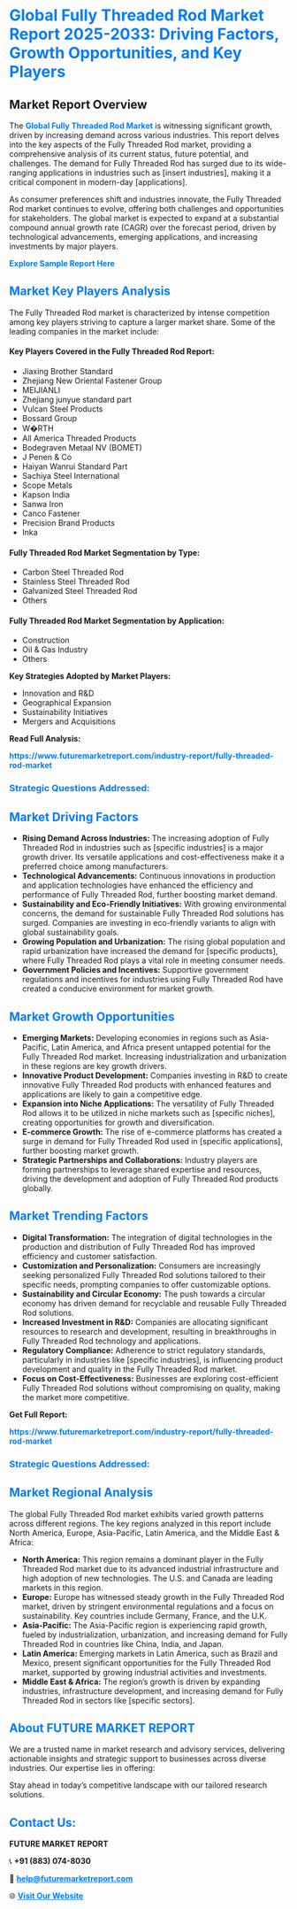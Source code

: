 <h1 style="color: #007BFF;">Global Fully Threaded Rod Market Report 2025-2033: Driving Factors, Growth Opportunities, and Key Players</h1>

<section id="overview">
<h2>Market Report Overview</h2>
<p>The <a href="https://www.futuremarketreport.com/industry-report/fully-threaded-rod-market" style="color: #007BFF; text-decoration: none;"><strong>Global Fully Threaded Rod Market</strong></a> is witnessing significant growth, driven by increasing demand across various industries. This report delves into the key aspects of the Fully Threaded Rod market, providing a comprehensive analysis of its current status, future potential, and challenges. The demand for Fully Threaded Rod has surged due to its wide-ranging applications in industries such as [insert industries], making it a critical component in modern-day [applications].</p>
<p>As consumer preferences shift and industries innovate, the Fully Threaded Rod market continues to evolve, offering both challenges and opportunities for stakeholders. The global market is expected to expand at a substantial compound annual growth rate (CAGR) over the forecast period, driven by technological advancements, emerging applications, and increasing investments by major players.</p>
</section>

<section id="overview">
<p><a href="https://www.futuremarketreport.com/request-sample/reportId=27392" style="color: #007BFF; text-decoration: none;"><strong>Explore Sample Report Here</strong></a></p>
</section>

<section id="key-players">
<h2 style="color: #007BFF;">Market Key Players Analysis</h2>
<p>The Fully Threaded Rod market is characterized by intense competition among key players striving to capture a larger market share. Some of the leading companies in the market include:</p>
<h4>Key Players Covered in the Fully Threaded Rod Report:</h4>
<ul><li>Jiaxing Brother Standard</li><li>Zhejiang New Oriental Fastener Group</li><li>MEIJIANLI</li><li>Zhejiang junyue standard part</li><li>Vulcan Steel Products</li><li>Bossard Group</li><li>W�RTH</li><li>All America Threaded Products</li><li>Bodegraven Metaal NV (BOMET)</li><li>J Penen &amp; Co</li><li>Haiyan Wanrui Standard Part</li><li>Sachiya Steel International</li><li>Scope Metals</li><li>Kapson India</li><li>Sanwa Iron</li><li>Canco Fastener</li><li>Precision Brand Products</li><li>Inka</li></ul>
<h4>Fully Threaded Rod Market Segmentation by Type:</h4>
<ul><li>Carbon Steel Threaded Rod</li><li>Stainless Steel Threaded Rod</li><li>Galvanized Steel Threaded Rod</li><li>Others</li></ul>

<h4>Fully Threaded Rod Market Segmentation by Application:</h4>
<ul><li>Construction</li><li>Oil &amp; Gas Industry</li><li>Others</li></ul>
<p><strong>Key Strategies Adopted by Market Players:</strong></p>
<ul>
<li>Innovation and R&D</li>
<li>Geographical Expansion</li>
<li>Sustainability Initiatives</li>
<li>Mergers and Acquisitions</li>
</ul>
</section>

<section>
<p><strong>Read Full Analysis: </strong></p><a href="https://www.futuremarketreport.com/industry-report/fully-threaded-rod-market" style="color: #007BFF; text-decoration: none;"><strong>https://www.futuremarketreport.com/industry-report/fully-threaded-rod-market</strong></a>
<h3 style="color: #007BFF;">Strategic Questions Addressed:</h3>
</section>

<section id="driving-factors">
<h2 style="color: #007BFF;">Market Driving Factors</h2>
<ul>
<li><strong>Rising Demand Across Industries:</strong> The increasing adoption of Fully Threaded Rod in industries such as [specific industries] is a major growth driver. Its versatile applications and cost-effectiveness make it a preferred choice among manufacturers.</li>
<li><strong>Technological Advancements:</strong> Continuous innovations in production and application technologies have enhanced the efficiency and performance of Fully Threaded Rod, further boosting market demand.</li>
<li><strong>Sustainability and Eco-Friendly Initiatives:</strong> With growing environmental concerns, the demand for sustainable Fully Threaded Rod solutions has surged. Companies are investing in eco-friendly variants to align with global sustainability goals.</li>
<li><strong>Growing Population and Urbanization:</strong> The rising global population and rapid urbanization have increased the demand for [specific products], where Fully Threaded Rod plays a vital role in meeting consumer needs.</li>
<li><strong>Government Policies and Incentives:</strong> Supportive government regulations and incentives for industries using Fully Threaded Rod have created a conducive environment for market growth.</li>
</ul>
</section>

<section id="growth-opportunities">
<h2 style="color: #007BFF;">Market Growth Opportunities</h2>
<ul>
<li><strong>Emerging Markets:</strong> Developing economies in regions such as Asia-Pacific, Latin America, and Africa present untapped potential for the Fully Threaded Rod market. Increasing industrialization and urbanization in these regions are key growth drivers.</li>
<li><strong>Innovative Product Development:</strong> Companies investing in R&D to create innovative Fully Threaded Rod products with enhanced features and applications are likely to gain a competitive edge.</li>
<li><strong>Expansion into Niche Applications:</strong> The versatility of Fully Threaded Rod allows it to be utilized in niche markets such as [specific niches], creating opportunities for growth and diversification.</li>
<li><strong>E-commerce Growth:</strong> The rise of e-commerce platforms has created a surge in demand for Fully Threaded Rod used in [specific applications], further boosting market growth.</li>
<li><strong>Strategic Partnerships and Collaborations:</strong> Industry players are forming partnerships to leverage shared expertise and resources, driving the development and adoption of Fully Threaded Rod products globally.</li>
</ul>
</section>

<section id="trending-factors">
<h2 style="color: #007BFF;">Market Trending Factors</h2>
<ul>
<li><strong>Digital Transformation:</strong> The integration of digital technologies in the production and distribution of Fully Threaded Rod has improved efficiency and customer satisfaction.</li>
<li><strong>Customization and Personalization:</strong> Consumers are increasingly seeking personalized Fully Threaded Rod solutions tailored to their specific needs, prompting companies to offer customizable options.</li>
<li><strong>Sustainability and Circular Economy:</strong> The push towards a circular economy has driven demand for recyclable and reusable Fully Threaded Rod solutions.</li>
<li><strong>Increased Investment in R&D:</strong> Companies are allocating significant resources to research and development, resulting in breakthroughs in Fully Threaded Rod technology and applications.</li>
<li><strong>Regulatory Compliance:</strong> Adherence to strict regulatory standards, particularly in industries like [specific industries], is influencing product development and quality in the Fully Threaded Rod market.</li>
<li><strong>Focus on Cost-Effectiveness:</strong> Businesses are exploring cost-efficient Fully Threaded Rod solutions without compromising on quality, making the market more competitive.</li>
</ul>
</section>

<section>
<p><strong>Get Full Report: </strong></p><a href="https://www.futuremarketreport.com/industry-report/fully-threaded-rod-market" style="color: #007BFF; text-decoration: none;"><strong>https://www.futuremarketreport.com/industry-report/fully-threaded-rod-market</strong></a>
<h3 style="color: #007BFF;">Strategic Questions Addressed:</h3>
</section>


<section id="regional-analysis">
<h2 style="color: #007BFF;">Market Regional Analysis</h2>
<p>The global Fully Threaded Rod market exhibits varied growth patterns across different regions. The key regions analyzed in this report include North America, Europe, Asia-Pacific, Latin America, and the Middle East & Africa:</p>
<ul>
<li><strong>North America:</strong> This region remains a dominant player in the Fully Threaded Rod market due to its advanced industrial infrastructure and high adoption of new technologies. The U.S. and Canada are leading markets in this region.</li>
<li><strong>Europe:</strong> Europe has witnessed steady growth in the Fully Threaded Rod market, driven by stringent environmental regulations and a focus on sustainability. Key countries include Germany, France, and the U.K.</li>
<li><strong>Asia-Pacific:</strong> The Asia-Pacific region is experiencing rapid growth, fueled by industrialization, urbanization, and increasing demand for Fully Threaded Rod in countries like China, India, and Japan.</li>
<li><strong>Latin America:</strong> Emerging markets in Latin America, such as Brazil and Mexico, present significant opportunities for the Fully Threaded Rod market, supported by growing industrial activities and investments.</li>
<li><strong>Middle East & Africa:</strong> The region’s growth is driven by expanding industries, infrastructure development, and increasing demand for Fully Threaded Rod in sectors like [specific sectors].</li>
</ul>
</section>

<footer>
<h2 style="color: #007BFF;">About FUTURE MARKET REPORT</h2>
<p>We are a trusted name in market research and advisory services, delivering actionable insights and strategic support to businesses across diverse industries. Our expertise lies in offering:</p>

<p>Stay ahead in today’s competitive landscape with our tailored research solutions.</p>

<h2 style="color: #007BFF;">Contact Us:</h2>
<p><strong>FUTURE MARKET REPORT</strong></p>
<p>📞 <strong>+91 (883) 074-8030</strong></p>
<p>📧 <strong><a href="mailto:help@futuremarketreport.com" style="color: #007BFF;">help@futuremarketreport.com</a></strong></p>
<p>🌐 <strong><a href="https://www.futuremarketreport.com/" style="color: #007BFF;">Visit Our Website</a></strong></p>
</footer>